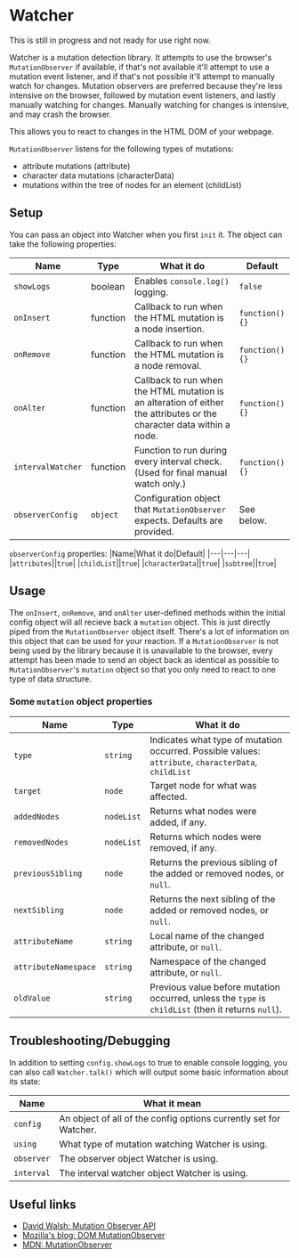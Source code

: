 # Watcher

This is still in progress and not ready for use right now.

Watcher is a mutation detection library. It attempts to use the browser's `MutationObserver` if available, if that's not available it'll attempt to use a mutation event listener, and if that's not possible it'll attempt to manually watch for changes. Mutation observers are preferred because they're less intensive on the browser, followed by mutation event listeners, and lastly manually watching for changes. Manually watching for changes is intensive, and may crash the browser.

This allows you to react to changes in the HTML DOM of your webpage.

`MutationObserver` listens for the following types of mutations:

* attribute mutations (attribute)
* character data mutations (characterData)
* mutations within the tree of nodes for an element (childList)

## Setup

You can pass an object into Watcher when you first `init` it. The object can take the following properties:

|Name|Type|What it do|Default|
|---|---|---|---|
|`showLogs`|boolean|Enables `console.log()` logging.|`false`|
|`onInsert`|function|Callback to run when the HTML mutation is a node insertion.|`function(){}`|
|`onRemove`|function|Callback to run when the HTML mutation is a node removal.|`function(){}`|
|`onAlter`|function|Callback to run when the HTML mutation is an alteration of either the attributes or the character data within a node.|`function(){}`|
|`intervalWatcher`|function|Function to run during every interval check. (Used for final manual watch only.)|`function(){}`|
|`observerConfig`|`object`|Configuration object that `MutationObserver` expects. Defaults are provided.|See below.|

`observerConfig` properties:
|Name|What it do|Default|
|---|---|---|
|`attributes`||`true`|
|`childList`||`true`|
|`characterData`||`true`|
|`subtree`||`true`|

## Usage

The `onInsert`, `onRemove`, and `onAlter` user-defined methods within the initial config object will all recieve back a `mutation` object. This is just directly piped from the `MutationObserver` object itself. There's a lot of information on this object that can be used for your reaction. If a `MutationObserver` is not being used by the library because it is unavailable to the browser, every attempt has been made to send an object back as identical as possible to `MutationObserver`'s `mutation` object so that you only need to react to one type of data structure.

### Some `mutation` object properties

|Name|Type|What it do|
|---|---|---|
|`type`|`string`|Indicates what type of mutation occurred. Possible values: `attribute`, `characterData`, `childList`|
|`target`|`node`|Target node for what was affected.|
|`addedNodes`|`nodeList`|Returns what nodes were added, if any.|
|`removedNodes`|`nodeList`|Returns which nodes were removed, if any.|
|`previousSibling`|`node`|Returns the previous sibling of the added or removed nodes, or `null`.|
|`nextSibling`|`node`|Returns the next sibling of the added or removed nodes, or `null`.|
|`attributeName`|`string`|Local name of the changed attribute, or `null`.|
|`attributeNamespace`|`string`|Namespace of the changed attribute, or `null`.|
|`oldValue`|`string`|Previous value before mutation occurred, unless the `type` is `childList` (then it returns `null`).|

## Troubleshooting/Debugging

In addition to setting `config.showLogs` to true to enable console logging, you can also call `Watcher.talk()` which will output some basic information about its state:

|Name|What it mean|
|---|---|
|`config`|An object of all of the config options currently set for Watcher.|
|`using`|What type of mutation watching Watcher is using.|
|`observer`|The observer object Watcher is using.|
|`interval`|The interval watcher object Watcher is using.|

## Useful links

* [David Walsh: Mutation Observer API](https://davidwalsh.name/mutationobserver-api)
* [Mozilla's blog: DOM MutationObserver](https://hacks.mozilla.org/2012/05/dom-mutationobserver-reacting-to-dom-changes-without-killing-browser-performance/)
* [MDN: MutationObserver](https://developer.mozilla.org/en-US/docs/Web/API/MutationObserver)
